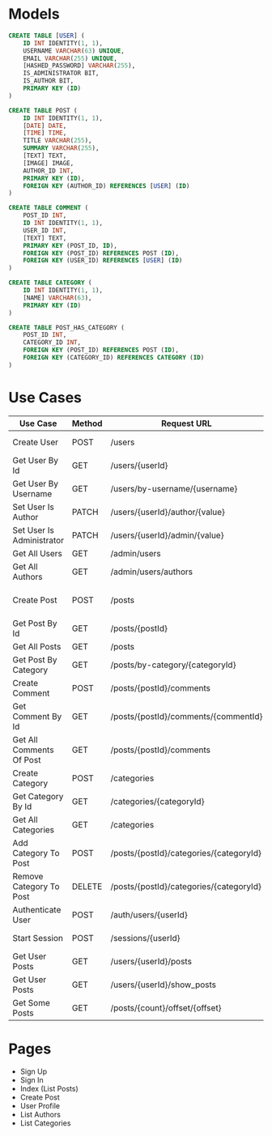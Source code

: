 #

# Models

```sql
CREATE TABLE [USER] (
    ID INT IDENTITY(1, 1),
    USERNAME VARCHAR(63) UNIQUE,
    EMAIL VARCHAR(255) UNIQUE,
    [HASHED_PASSWORD] VARCHAR(255),
    IS_ADMINISTRATOR BIT,
    IS_AUTHOR BIT,
    PRIMARY KEY (ID)
)

CREATE TABLE POST (
    ID INT IDENTITY(1, 1),
    [DATE] DATE,
    [TIME] TIME,
    TITLE VARCHAR(255),
    SUMMARY VARCHAR(255),
    [TEXT] TEXT,
    [IMAGE] IMAGE,
    AUTHOR_ID INT,
    PRIMARY KEY (ID),
    FOREIGN KEY (AUTHOR_ID) REFERENCES [USER] (ID)
)

CREATE TABLE COMMENT (
    POST_ID INT,
    ID INT IDENTITY(1, 1),
    USER_ID INT,
    [TEXT] TEXT,
    PRIMARY KEY (POST_ID, ID),
    FOREIGN KEY (POST_ID) REFERENCES POST (ID),
    FOREIGN KEY (USER_ID) REFERENCES [USER] (ID)
)

CREATE TABLE CATEGORY (
    ID INT IDENTITY(1, 1),
    [NAME] VARCHAR(63),
    PRIMARY KEY (ID)
)

CREATE TABLE POST_HAS_CATEGORY (
    POST_ID INT,
    CATEGORY_ID INT,
    FOREIGN KEY (POST_ID) REFERENCES POST (ID),
    FOREIGN KEY (CATEGORY_ID) REFERENCES CATEGORY (ID)
)
```

# Use Cases

| Use Case                  | Method | Request URL                             | Request Body                           | Response Body                    |
| ------------------------- | ------ | --------------------------------------- | -------------------------------------- | -------------------------------- |
| Create User               | POST   | /users                                  | username, email, hashed_password       | result: boolean                  |
| Get User By Id            | GET    | /users/{userId}                         |                                        | result: User?, error: string     |
| Get User By Username      | GET    | /users/by-username/{username}           |                                        | result: User?, error: string     |
| Set User Is Author        | PATCH  | /users/{userId}/author/{value}          |                                        | result: boolean, error: string   |
| Set User Is Administrator | PATCH  | /users/{userId}/admin/{value}           |                                        | result: boolean, error: string   |
| Get All Users             | GET    | /admin/users                            |                                        | users: Array<User>               |
| Get All Authors           | GET    | /admin/users/authors                    |                                        | users: Array<User>               |
| Create Post               | POST   | /posts                                  | title, summary, text, image, author_id | result: boolean                  |
| Get Post By Id            | GET    | /posts/{postId}                         |                                        | result: Post?, error: string     |
| Get All Posts             | GET    | /posts                                  |                                        | posts: Array<Post>               |
| Get Post By Category      | GET    | /posts/by-category/{categoryId}         |                                        | posts: Array<Post>               |
| Create Comment            | POST   | /posts/{postId}/comments                | user_id, text                          | result: boolean                  |
| Get Comment By Id         | GET    | /posts/{postId}/comments/{commentId}    |                                        | result: Comment?, error: string  |
| Get All Comments Of Post  | GET    | /posts/{postId}/comments                |                                        | comments: Array<Comment>         |
| Create Category           | POST   | /categories                             | name                                   | result: boolean                  |
| Get Category By Id        | GET    | /categories/{categoryId}                |                                        | result: Category?, error: string |
| Get All Categories        | GET    | /categories                             |                                        | categories: Array<Category>      |
| Add Category To Post      | POST   | /posts/{postId}/categories/{categoryId} |                                        | result: boolean, error: string   |
| Remove Category To Post   | DELETE | /posts/{postId}/categories/{categoryId} |                                        | result: boolean, error: string   |
| Authenticate User         | POST   | /auth/users/{userId}                    | hashed_password                        | result: boolean, error: string   |
| Start Session             | POST   | /sessions/{userId}                      | hashed_password                        | result: boolean, error: string   |
| Get User Posts            | GET    | /users/{userId}/posts                   |                                        | posts: Array<Post>               |
| Get User Posts            | GET    | /users/{userId}/show_posts              |                                        | res.render(user_posts.ejs)       |
| Get Some Posts            | GET    | /posts/{count}/offset/{offset}          |                                        | posts: Array<Post>               |

# Pages

* Sign Up
* Sign In
* Index (List Posts)
* Create Post
* User Profile
* List Authors
* List Categories
